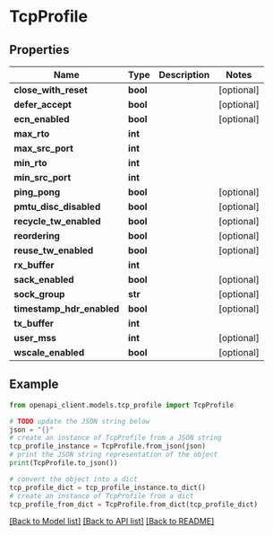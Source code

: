 # TcpProfile


## Properties

Name | Type | Description | Notes
------------ | ------------- | ------------- | -------------
**close_with_reset** | **bool** |  | [optional] 
**defer_accept** | **bool** |  | [optional] 
**ecn_enabled** | **bool** |  | [optional] 
**max_rto** | **int** |  | 
**max_src_port** | **int** |  | 
**min_rto** | **int** |  | 
**min_src_port** | **int** |  | 
**ping_pong** | **bool** |  | [optional] 
**pmtu_disc_disabled** | **bool** |  | [optional] 
**recycle_tw_enabled** | **bool** |  | [optional] 
**reordering** | **bool** |  | [optional] 
**reuse_tw_enabled** | **bool** |  | [optional] 
**rx_buffer** | **int** |  | 
**sack_enabled** | **bool** |  | [optional] 
**sock_group** | **str** |  | [optional] 
**timestamp_hdr_enabled** | **bool** |  | [optional] 
**tx_buffer** | **int** |  | 
**user_mss** | **int** |  | [optional] 
**wscale_enabled** | **bool** |  | [optional] 

## Example

```python
from openapi_client.models.tcp_profile import TcpProfile

# TODO update the JSON string below
json = "{}"
# create an instance of TcpProfile from a JSON string
tcp_profile_instance = TcpProfile.from_json(json)
# print the JSON string representation of the object
print(TcpProfile.to_json())

# convert the object into a dict
tcp_profile_dict = tcp_profile_instance.to_dict()
# create an instance of TcpProfile from a dict
tcp_profile_from_dict = TcpProfile.from_dict(tcp_profile_dict)
```
[[Back to Model list]](../README.md#documentation-for-models) [[Back to API list]](../README.md#documentation-for-api-endpoints) [[Back to README]](../README.md)


